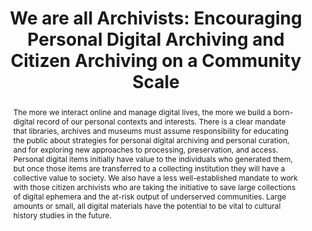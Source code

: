 ---
abstract: The more we interact online and manage digital lives, the more we build
  a born-digital record of our personal contexts and interests. There is a clear mandate
  that libraries, archives and museums must assume responsibility for educating the
  public about strategies for personal digital archiving and personal curation, and
  for exploring new approaches to processing, preservation, and access. Personal digital
  items initially have value to the individuals who generated them, but once those
  items are transferred to a collecting institution they will have a collective value
  to society. We also have a less well-established mandate to work with those citizen
  archivists who are taking the initiative to save large collections of digital ephemera
  and the at-risk output of underserved communities. Large amounts or small, all digital
  materials have the potential to be vital to cultural history studies in the future.
creators:
- Leslie Johnston
date: null
document_url: https://services.phaidra.univie.ac.at/api/object/o:294250/download
grand_parent: iPRES
institutions: []
keywords:
- singapore
- personal digital archiving
- citizen archiving
- web archiving
- digital preservation
landing_page_url: https://phaidra.univie.ac.at/o:294250
language: eng
layout: publication
license: CC BY-SA 3.0 AT
notes_url: null
parent: iPRES 2011
publication_type: paper
size: 494888
slides_url: null
source_name: iPRES
stream_url: null
title: 'We are all Archivists: Encouraging Personal Digital Archiving and Citizen
  Archiving on a Community Scale'
year: 2011
---